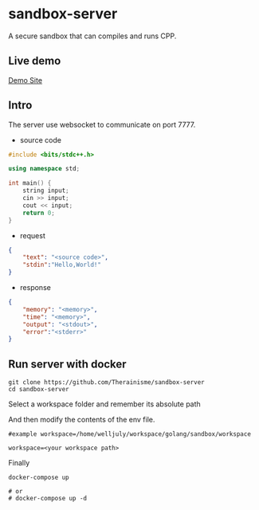 # sandbox-server

A secure sandbox that can compiles and runs CPP.

## Live demo

[Demo Site](https://notebook.therainisme.com/experment)

## Intro

The server use websocket to communicate on port 7777.

* source code

```cpp
#include <bits/stdc++.h>

using namespace std;

int main() {
    string input;
    cin >> input;
    cout << input;
    return 0;
}
```

* request

```json
{
    "text": "<source code>",
    "stdin":"Hello,World!"
}
```

* response

```json
{
    "memory": "<memory>",
    "time": "<memory>",
    "output": "<stdout>",
    "error":"<stderr>"
}
```

## Run server with docker

```shell
git clone https://github.com/Therainisme/sandbox-server
cd sandbox-server
```

Select a workspace folder and remember its absolute path

And then modify the contents of the env file.

```shell
#example workspace=/home/welljuly/workspace/golang/sandbox/workspace

workspace=<your workspace path>
```

Finally

```shell
docker-compose up

# or 
# docker-compose up -d
```